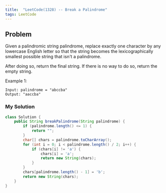 ```yaml
---
title:  "LeetCode(1328) -- Break a Palindrome"
tags: LeetCode
---
```


## Problem

Given a palindromic string palindrome, replace exactly one character by any lowercase English letter so that the string becomes the lexicographically smallest possible string that isn't a palindrome.

After doing so, return the final string.  If there is no way to do so, return the empty string.

Example 1:
```
Input: palindrome = "abccba"
Output: "aaccba"
```
### My Solution

```java
class Solution {
    public String breakPalindrome(String palindrome) {
        if (palindrome.length() <= 1) {
            return "";
        }
        char[] chars = palindrome.toCharArray();
        for (int i = 0; i < palindrome.length() / 2; i++) {
            if (chars[i] != 'a') {
                chars[i] = 'a';
                return new String(chars);
            }
        }
        chars[palindrome.length() - 1] = 'b';
        return new String(chars);
    }
}
```

